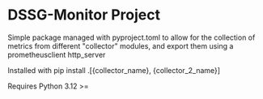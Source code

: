 # DSSG-Monitor Project

Simple package managed with pyproject.toml to allow for the collection of metrics from different "collector" modules, and export them using a prometheusclient http_server

Installed with pip install .[{collector_name}, {collector_2_name}]

Requires Python 3.12 >=